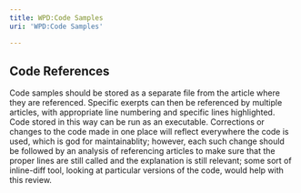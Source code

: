 ```yaml
---
title: WPD:Code Samples
uri: 'WPD:Code Samples'

---
```

## Code References

Code samples should be stored as a separate file from the article where they are referenced. Specific exerpts can then be referenced by multiple articles, with appropriate line numbering and specific lines highlighted. Code stored in this way can be run as an executable. Corrections or changes to the code made in one place will reflect everywhere the code is used, which is god for maintainablity; however, each such change should be followed by an analysis of referencing articles to make sure that the proper lines are still called and the explanation is still relevant; some sort of inline-diff tool, looking at particular versions of the code, would help with this review.
